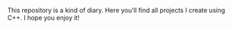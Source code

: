 This repository is a kind of diary. Here you'll find all projects I create using C++. 
I hope you enjoy it!

